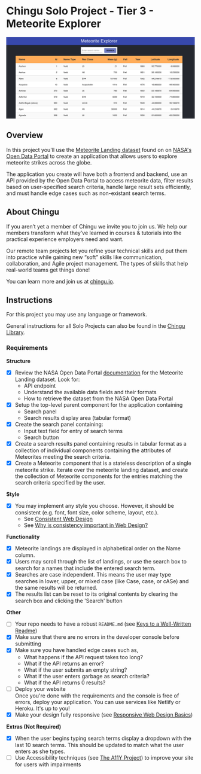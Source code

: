 # Chingu Solo Project - Tier 3 - Meteorite Explorer

![Meteorite Explorer Screenshot](./assets/meteorite-explorer-screenshot.png)

## Overview

In this project you'll use the
[Meteorite Landing dataset](https://data.nasa.gov/Space-Science/Meteorite-Landings/gh4g-9sfh)
found on on [NASA's Open Data Portal](https://nasa.github.io/data-nasa-gov-frontpage/)
to create an application that allows users to explore meteorite strikes across
the globe.

The application you create will have both a frontend and backend, use
an API provided by the Open Data Portal to access meteorite data, filter
results based on user-specified search criteria, handle large result sets
efficiently, and must handle edge cases such as non-existant search terms.

## About Chingu

If you aren’t yet a member of Chingu we invite you to join us. We help our
members transform what they’ve learned in courses & tutorials into the
practical experience employers need and want.

Our remote team projects let you refine your technical skills and put them
into practice while gaining new “soft” skills like communication,
collaboration, and Agile project management. The types of skills that
help real-world teams get things done!

You can learn more and join us at [chingu.io](https://chingu.io).

## Instructions

For this project you may use any language or framework.

General instructions for all Solo Projects can also be found in the [Chingu
Library](https://voyage.docs.chingu.io/prework/howwork).

### Requirements

**Structure**

- [x] Review the NASA Open Data Portal
      [documentation](https://nasa.github.io/data-nasa-gov-frontpage/) for the
      Meteorite Landing dataset. Look for:
  - API endpoint
  - Understand the available data fields and their formats
  - How to retrieve the dataset from the NASA Open Data Portal
- [x] Setup the top-level parent component for the application containing
  - Search panel
  - Search results display area (tabular format)
- [x] Create the search panel containing:
  - Input text field for entry of search terms
  - Search button
- [x] Create a search results panel containing results in tabular format as a
      collection of individual components containing the attributes of Meteorites
      meeting the search criteria.
- [x] Create a Meteorite component that is a stateless description of a single
      meteorite strike. Iterate over the meteorite landing dataset, and create the
      collection of Meteorite components for the entries matching the search criteria
      specified by the user.

**Style**

- [x] You may implement any style you choose. However, it should be consistent
      (e.g. font, font size, color scheme, layout, etc.).
  - See [Consistent Web Design](https://1stwebdesigner.com/consistent-web-design/)
  - See [Why is consistency important in Web Design?](https://laceytechsolutions.co.uk/blog/importance-of-consistency-in-web-design/)

**Functionality**

- [x] Meteorite landings are displayed in alphabetical order on the Name column.
- [x] Users may scroll through the list of landings, or use the search box to
      search for a names that include the entered search term.
- [x] Searches are case independent. This means the user may type searches in
      lower, upper, or mixed case (like Case, case, or cASe) and the same results
      will be returned.
- [x] The results list can be reset to its original contents by clearing the
      search box and clicking the 'Search' button

**Other**

- [ ] Your repo needs to have a robust `README.md` (see
      [Keys to a Well-Written Readme](https://medium.com/chingu/keys-to-a-well-written-readme-55c53d34fe6d))
- [x] Make sure that there are no errors in the developer console before
      submitting
- [x] Make sure you have handled edge cases such as,
  - What happens if the API request takes too long?
  - What if the API returns an error?
  - What if the user submits an empty string?
  - What if the user enters garbage as search criteria?
  - What if the API returns 0 results?
- [ ] Deploy your website <br/>
      Once you're done with the requirements and the console is free of
      errors, deploy your application. You can use services like
      Netlify or Heroku. It's up to you!
- [x] Make your design fully responsive (see
      [Responsive Web Design Basics](https://developers.google.com/web/fundamentals/design-and-ux/responsive))

**Extras (Not Required)**

- [x] When the user begins typing search terms display a dropdown with the
      last 10 search terms. This should be updated to match what the user enters
      as she types.
- [ ] Use Accessibility techniques (see
      [The A11Y Project](https://a11yproject.com/)) to improve your site for users
      with impairments
